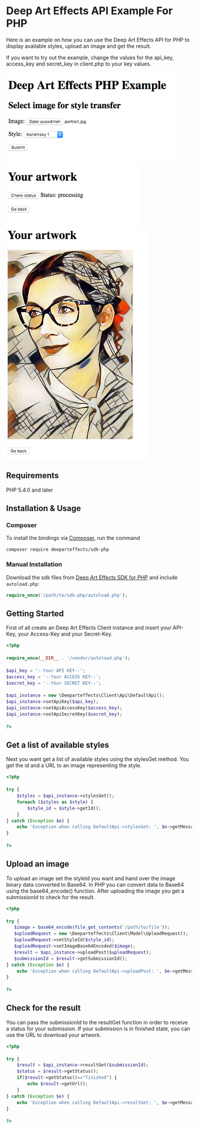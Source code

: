 # Deep Art Effects API Example For PHP
Here is an example on how you can use the Deep Art Effects API for PHP to display available styles, upload an image and get the result.

If you want to try out the example, change the values for the api_key, access_key and secret_key in client.php to your key values.

![Screenshot-1](/screenshots/screenshot-1.png)
![Screenshot-2](/screenshots/screenshot-2.png)
![Screenshot-3](/screenshots/screenshot-3.png)

## Requirements

PHP 5.4.0 and later

## Installation & Usage
### Composer

To install the bindings via [Composer](http://getcomposer.org/), run the command

```
composer require deeparteffects/sdk-php
```

### Manual Installation

Download the sdk files from [Deep Art Effects SDK for PHP](https://developer.deeparteffects.com/page/sdk/) and include `autoload.php`:

```php
require_once('/path/to/sdk-php/autoload.php');
```

## Getting Started

First of all create an Deep Art Effects Client instance and insert your API-Key, your Access-Key and your Secret-Key.

```php
<?php

require_once(__DIR__ . '/vendor/autoload.php');

$api_key = '--Your API KEY--';
$access_key = '--Your ACCESS KEY--';
$secret_key = '--Your SECRET KEY--';

$api_instance = new \Deeparteffects\Client\Api\DefaultApi();
$api_instance->setApiKey($api_key);
$api_instance->setApiAccessKey($access_key);
$api_instance->setApiSecretKey($secret_key);

?>
```

## Get a list of available styles
Next you want get a list of available styles using the stylesGet method. You get the id and a URL to an image representing the style.

```php
<?php

try {
    $styles = $api_instance->stylesGet();
    foreach ($styles as $style) {
        $style_id = $style->getId();
    }
} catch (Exception $e) {
    echo 'Exception when calling DefaultApi->stylesGet: ', $e->getMessage(), PHP_EOL;
}

?>
```

## Upload an image
To upload an image set the styleId you want and hand over the image binary data converted to Base64. 
In PHP you can convert data to Base64 using the base64_encode() function. After uploading the image you get a submissionId to check for the result.

```php
<?php

try {
   $image = base64_encode(file_get_contents('/path/to/file'));
   $uploadRequest = new \Deeparteffects\Client\Model\UploadRequest();
   $uploadRequest->setStyleId($style_id);
   $uploadRequest->setImageBase64Encoded($image);
   $result = $api_instance->uploadPost($uploadRequest);
   $submissionId = $result->getSubmissionId();
} catch (Exception $e) {
    echo 'Exception when calling DefaultApi->uploadPost: ', $e->getMessage(), PHP_EOL;
}

?>
```

## Check for the result
You can pass the submissionId to the resultGet function in order to receive a status for your submission. 
If your submission is in finished state, you can use the URL to download your artwork.

```php
<?php

try {
    $result = $api_instance->resultGet($submissionId);
    $status = $result->getStatus();
    if($result->getStatus()=="finished") {
        echo $result->getUrl();
    }
} catch (Exception $e) {
    echo 'Exception when calling DefaultApi->resultGet: ', $e->getMessage(), PHP_EOL;
}

?>
```